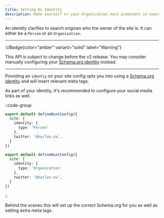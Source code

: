 ```yaml
---
title: Setting An Identity
description: Make yourself or your Organization more prominent in search engines.
---
```


An identity clarifies to search engines who the owner of the site is. It can either be a `Person` or an `Organization`.

---

:UBadge{color="amber" variant="solid" label="Warning"}

This API is subject to change before the v2 release. You may consider manually configuring your [Schema.org identity](https://unhead.unjs.io/schema-org/recipes/identity) instead.

---

Providing an `identiy` on your site config opts you into using a [Schema.org identity](todo) and will insert relevant meta tags.

As part of your identity, it's recommended to configure
your social media links as well.

::code-group

```ts [Person]
export default defineNuxtConfig({
  site: {
    identity: {
      type: 'Person'
    },
    twitter: '@harlan-zw',
  }
})
```

```ts [Organization]
export default defineNuxtConfig({
  site: {
    identity: {
      type: 'Organization'
    },
    twitter: '@harlan-zw',
  }
})
```

::

Behind the scenes this will set up the correct Schema.org for you as well as setting extra meta tags.
